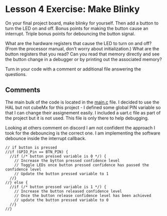# Lesson 4 Exercise: Make Blinky

On your final project board, make blinky for yourself. Then add a button to turn the LED on and off. Bonus points for making the button cause an interrupt. Triple bonus points for debouncing the button signal.

What are the hardware registers that cause the LED to turn on and off? (From the processor manual, don’t worry about initialization.) What are the button registers that you read? Can you read that memory directly and see the button change in a debugger or by printing out the associated memory?

Turn in your code with a comment or additional file answering the questions.

## Comments

The main bulk of the code is located in the [main.c](https://github.com/mic0331/red-jellies/blob/main/lesson-4/nucleo-F401RE-blinky_interrupt_debouncing/Src/main.c) file.
I decided to use the HAL but not cubeMx for this project - I defined some global PIN variable so that I can change their assignement easily.
I included a uart.c file as part of the project but it is not used. This file is only there to help debugging.

Looking at others comment on discord I am not confident the approach I took for the debouncing is the correct one.
I am implementing the software debounce inside the interrupt callback.


```
// if button is pressed
//if (GPIO_Pin == BTN_PIN) {
  //if (/* button pressed variable is 0 */) {
    // Increase the bytton pressed confidence level
    // Toggle LEDs once button pressed confidence has passed the confidence level
    // Update the button pressed variable to 1
  //}
//} else {
  //if (/* button pressed variable is 1 */) {
    // Increase the button released confidence level
    // Once the button release confidence level has been achieved
    // update the button pressed variable to 0
  //}
//}
  ```
